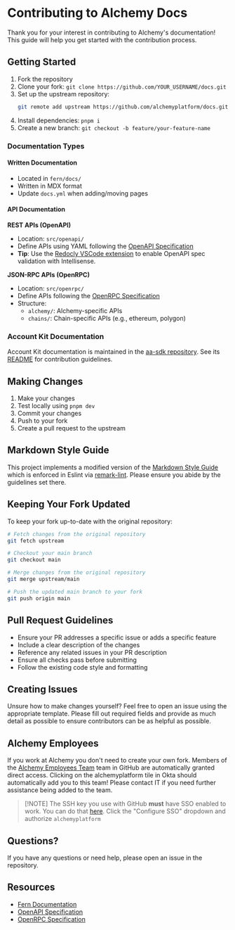 # Contributing to Alchemy Docs

Thank you for your interest in contributing to Alchemy's documentation! This guide will help you get started with the contribution process.

## Getting Started

1. Fork the repository
2. Clone your fork: `git clone https://github.com/YOUR_USERNAME/docs.git`
3. Set up the upstream repository:
   ```bash
   git remote add upstream https://github.com/alchemyplatform/docs.git
   ```
4. Install dependencies: `pnpm i`
5. Create a new branch: `git checkout -b feature/your-feature-name`

### Documentation Types

#### Written Documentation

* Located in `fern/docs/`
* Written in MDX format
* Update `docs.yml` when adding/moving pages

#### API Documentation

**REST APIs (OpenAPI)**

* Location: `src/openapi/`
* Define APIs using YAML following the [OpenAPI Specification](https://spec.openapis.org/oas/latest.html)
* **Tip**: Use the [Redocly VSCode extension](https://marketplace.visualstudio.com/items?itemName=Redocly.openapi-vs-code) to enable OpenAPI spec validation with Intellisense.

**JSON-RPC APIs (OpenRPC)**

* Location: `src/openrpc/`
* Define APIs following the [OpenRPC Specification](https://spec.open-rpc.org/)
* Structure:
  * `alchemy/`: Alchemy-specific APIs
  * `chains/`: Chain-specific APIs (e.g., ethereum, polygon)

### Account Kit Documentation

Account Kit documentation is maintained in the [aa-sdk repository](https://github.com/alchemyplatform/aa-sdk). See its [README](https://github.com/alchemyplatform/aa-sdk/blob/main/docs/README.md) for contribution guidelines.

## Making Changes

1. Make your changes
2. Test locally using `pnpm dev`
3. Commit your changes
4. Push to your fork
5. Create a pull request to the upstream

## Markdown Style Guide

This project implements a modified version of the [Markdown Style Guide](https://google.github.io/styleguide/docguide/style.html) which is enforced in Eslint via [remark-lint](https://github.com/remarkjs/remark-lint). Please ensure you abide by the guidelines set there.

## Keeping Your Fork Updated

To keep your fork up-to-date with the original repository:

```bash
# Fetch changes from the original repository
git fetch upstream

# Checkout your main branch
git checkout main

# Merge changes from the original repository
git merge upstream/main

# Push the updated main branch to your fork
git push origin main
```

## Pull Request Guidelines

* Ensure your PR addresses a specific issue or adds a specific feature
* Include a clear description of the changes
* Reference any related issues in your PR description
* Ensure all checks pass before submitting
* Follow the existing code style and formatting

## Creating Issues

Unsure how to make changes yourself? Feel free to open an issue using the appropriate template. Please fill out required fields and provide as much detail as possible to ensure contributors can be as helpful as possible.

## Alchemy Employees

If you work at Alchemy you don't need to create your own fork. Members of the [Alchemy Employees Team](https://github.com/orgs/alchemyplatform/teams/alchemy-employees) team in GitHub are automatically granted direct access. Clicking on the alchemyplatform tile in Okta should automatically add you to this team! Please contact IT if you need further assistance being added to the team.

> \[!NOTE]
> The SSH key you use with GitHub **must** have SSO enabled to work. You can do that [here](https://github.com/settings/keys). Click the "Configure SSO" dropdown and authorize `alchemyplatform`

## Questions?

If you have any questions or need help, please open an issue in the repository.

## Resources

* [Fern Documentation](https://buildwithfern.com/learn)
* [OpenAPI Specification](https://swagger.io/specification/)
* [OpenRPC Specification](https://spec.open-rpc.org/)
